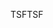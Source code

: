 <span data-ttu-id="6a5d0-101">TSF</span><span class="sxs-lookup"><span data-stu-id="6a5d0-101">TSF</span></span>